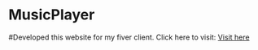# MusicPlayer

#Developed this website for my fiver client.
Click here to visit: 
<a href="https://www.planetqradio.com/">Visit here</a>

 
